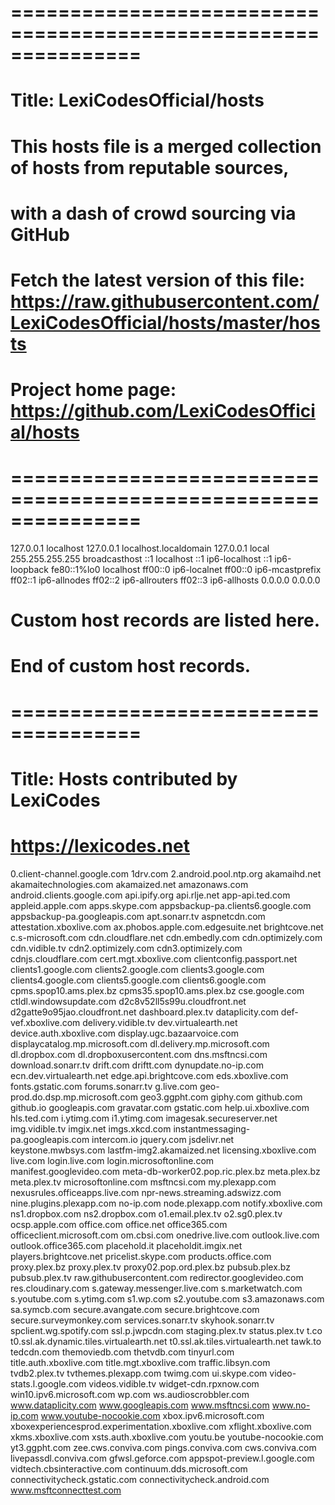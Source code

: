 # ===============================================================
# Title: LexiCodesOfficial/hosts
#
# This hosts file is a merged collection of hosts from reputable sources,
# with a dash of crowd sourcing via GitHub
#
# Fetch the latest version of this file: https://raw.githubusercontent.com/LexiCodesOfficial/hosts/master/hosts
# Project home page: https://github.com/LexiCodesOfficial/hosts
#
# ===============================================================

127.0.0.1 localhost
127.0.0.1 localhost.localdomain
127.0.0.1 local
255.255.255.255 broadcasthost
::1 localhost
::1 ip6-localhost
::1 ip6-loopback
fe80::1%lo0 localhost
ff00::0 ip6-localnet
ff00::0 ip6-mcastprefix
ff02::1 ip6-allnodes
ff02::2 ip6-allrouters
ff02::3 ip6-allhosts
0.0.0.0 0.0.0.0

# Custom host records are listed here.
# End of custom host records.

# =====================================
# Title: Hosts contributed by LexiCodes
# https://lexicodes.net

0.client-channel.google.com
1drv.com
2.android.pool.ntp.org
akamaihd.net
akamaitechnologies.com
akamaized.net
amazonaws.com
android.clients.google.com
api.ipify.org
api.rlje.net
app-api.ted.com
appleid.apple.com
apps.skype.com
appsbackup-pa.clients6.google.com
appsbackup-pa.googleapis.com
apt.sonarr.tv
aspnetcdn.com
attestation.xboxlive.com
ax.phobos.apple.com.edgesuite.net
brightcove.net
c.s-microsoft.com
cdn.cloudflare.net
cdn.embedly.com
cdn.optimizely.com
cdn.vidible.tv
cdn2.optimizely.com
cdn3.optimizely.com
cdnjs.cloudflare.com
cert.mgt.xboxlive.com
clientconfig.passport.net
clients1.google.com
clients2.google.com
clients3.google.com
clients4.google.com
clients5.google.com
clients6.google.com
cpms.spop10.ams.plex.bz
cpms35.spop10.ams.plex.bz
cse.google.com
ctldl.windowsupdate.com
d2c8v52ll5s99u.cloudfront.net
d2gatte9o95jao.cloudfront.net
dashboard.plex.tv
dataplicity.com
def-vef.xboxlive.com
delivery.vidible.tv
dev.virtualearth.net
device.auth.xboxlive.com
display.ugc.bazaarvoice.com
displaycatalog.mp.microsoft.com
dl.delivery.mp.microsoft.com
dl.dropbox.com
dl.dropboxusercontent.com
dns.msftncsi.com
download.sonarr.tv
drift.com
driftt.com
dynupdate.no-ip.com
ecn.dev.virtualearth.net
edge.api.brightcove.com
eds.xboxlive.com
fonts.gstatic.com
forums.sonarr.tv
g.live.com
geo-prod.do.dsp.mp.microsoft.com
geo3.ggpht.com
giphy.com
github.com
github.io
googleapis.com
gravatar.com
gstatic.com
help.ui.xboxlive.com
hls.ted.com
i.ytimg.com
i1.ytimg.com
imagesak.secureserver.net
img.vidible.tv
imgix.net
imgs.xkcd.com
instantmessaging-pa.googleapis.com
intercom.io
jquery.com
jsdelivr.net
keystone.mwbsys.com
lastfm-img2.akamaized.net
licensing.xboxlive.com
live.com
login.live.com
login.microsoftonline.com
manifest.googlevideo.com
meta-db-worker02.pop.ric.plex.bz
meta.plex.bz
meta.plex.tv
microsoftonline.com
msftncsi.com
my.plexapp.com
nexusrules.officeapps.live.com
npr-news.streaming.adswizz.com
nine.plugins.plexapp.com
no-ip.com
node.plexapp.com
notify.xboxlive.com
ns1.dropbox.com
ns2.dropbox.com
o1.email.plex.tv
o2.sg0.plex.tv
ocsp.apple.com
office.com
office.net
office365.com
officeclient.microsoft.com
om.cbsi.com
onedrive.live.com
outlook.live.com
outlook.office365.com
placehold.it
placeholdit.imgix.net
players.brightcove.net
pricelist.skype.com
products.office.com
proxy.plex.bz
proxy.plex.tv
proxy02.pop.ord.plex.bz
pubsub.plex.bz
pubsub.plex.tv
raw.githubusercontent.com
redirector.googlevideo.com
res.cloudinary.com
s.gateway.messenger.live.com
s.marketwatch.com
s.youtube.com
s.ytimg.com
s1.wp.com
s2.youtube.com
s3.amazonaws.com
sa.symcb.com
secure.avangate.com
secure.brightcove.com
secure.surveymonkey.com
services.sonarr.tv
skyhook.sonarr.tv
spclient.wg.spotify.com
ssl.p.jwpcdn.com
staging.plex.tv
status.plex.tv
t.co
t0.ssl.ak.dynamic.tiles.virtualearth.net
t0.ssl.ak.tiles.virtualearth.net
tawk.to
tedcdn.com
themoviedb.com
thetvdb.com
tinyurl.com
title.auth.xboxlive.com
title.mgt.xboxlive.com
traffic.libsyn.com
tvdb2.plex.tv
tvthemes.plexapp.com
twimg.com
ui.skype.com
video-stats.l.google.com
videos.vidible.tv
widget-cdn.rpxnow.com
win10.ipv6.microsoft.com
wp.com
ws.audioscrobbler.com
www.dataplicity.com
www.googleapis.com
www.msftncsi.com
www.no-ip.com
www.youtube-nocookie.com
xbox.ipv6.microsoft.com
xboxexperiencesprod.experimentation.xboxlive.com
xflight.xboxlive.com
xkms.xboxlive.com
xsts.auth.xboxlive.com
youtu.be
youtube-nocookie.com
yt3.ggpht.com
zee.cws.conviva.com
pings.conviva.com
cws.conviva.com
livepassdl.conviva.com
gfwsl.geforce.com
appspot-preview.l.google.com
vidtech.cbsinteractive.com
continuum.dds.microsoft.com
connectivitycheck.gstatic.com
connectivitycheck.android.com
www.msftconnecttest.com
